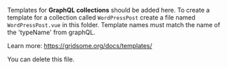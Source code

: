Templates for **GraphQL collections** should be added here.
To create a template for a collection called `WordPressPost`
create a file named `WordPressPost.vue` in this folder.  Template names
must match the name of the 'typeName' from graphQL.

Learn more: https://gridsome.org/docs/templates/

You can delete this file.
